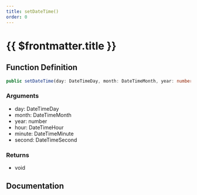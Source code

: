 ```yaml
---
title: setDateTime()
order: 0
---
```


# {{ $frontmatter.title }}

<!--@include: ./setDateTime_partial_header.md-->

## Function Definition

```ts
public setDateTime(day: DateTimeDay, month: DateTimeMonth, year: number, hour: DateTimeHour, minute: DateTimeMinute, second: DateTimeSecond): void;
```

### Arguments

* day: DateTimeDay
* month: DateTimeMonth
* year: number
* hour: DateTimeHour
* minute: DateTimeMinute
* second: DateTimeSecond

### Returns

* void

## Documentation

<!--@include: ./setDateTime_partial_footer.md-->

